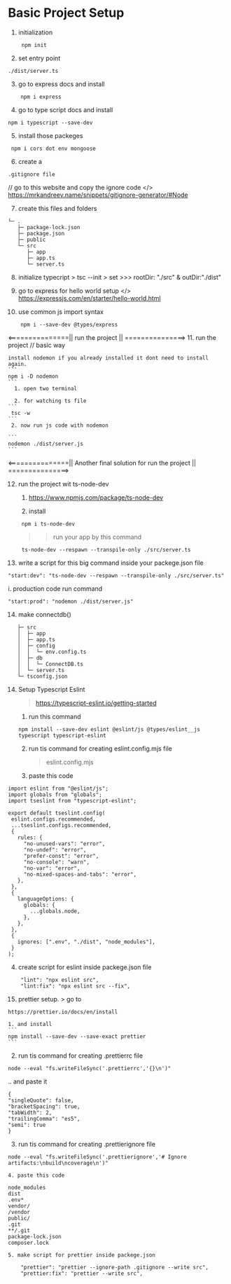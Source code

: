 # Basic Project Setup

1. initialization
   ```
    npm init
   ```
2. set entry point

```
./dist/server.ts
```

3. go to express docs and install

```
    npm i express
```

4. go to type script docs and install

```
npm i typescript --save-dev
```

5. install those packeges

```
 npm i cors dot env mongoose

```

6. create a

```
.gitignore file
```

// go to this website and copy the ignore code
</> https://mrkandreev.name/snippets/gitignore-generator/#Node

7. create this files and folders

```
└─ .
   ├─ package-lock.json
   ├─ package.json
   ├─ public
   └─ src
      ├─ app
      ├─ app.ts
      └─ server.ts

```

8. initialize typecript > tsc --init > set >>> rootDir: "./src" & outDir:"./dist"

9. go to express for hello world setup
   </> https://expressjs.com/en/starter/hello-world.html

10. use common js import syntax

```
    npm i --save-dev @types/express
```

<===============|| run the project || ===============> 11. run the project
// basic way

    install nodemon if you already installed it dont need to install again.
    ```
    npm i -D nodemon
    ```
      1. open two terminal

      2. for watching ts file
    ```
     tsc -w
    ```
     2. now run js code with nodemon

    ```
    nodemon ./dist/server.js
    ```

<===============|| Another final solution for run the project || ===============>

12. run the project wit ts-node-dev

    1. https://www.npmjs.com/package/ts-node-dev

    2. install

    ```
     npm i ts-node-dev
    ```

    > > run your app by this command

    ```
     ts-node-dev --respawn --transpile-only ./src/server.ts
    ```

13. write a script for this big command inside your packege.json file

```
"start:dev": "ts-node-dev --respawn --transpile-only ./src/server.ts"

```

i. production code run command

```
"start:prod": "nodemon ./dist/server.js"
```

14. make connectdb()

```
   ├─ src
   │  ├─ app
   │  ├─ app.ts
   │  ├─ config
   │  │  └─ env.config.ts
   │  ├─ db
   │  │  └─ ConnectDB.ts
   │  └─ server.ts
   └─ tsconfig.json
```

14. Setup Typescript Eslint

    > https://typescript-eslint.io/getting-started

    1.  run this command

    ```
    npm install --save-dev eslint @eslint/js @types/eslint__js typescript typescript-eslint
    ```

    2. run tis command for creating eslint.config.mjs file

       > eslint.config.mjs

    3. paste this code

```
import eslint from "@eslint/js";
import globals from "globals";
import tseslint from "typescript-eslint";

export default tseslint.config(
 eslint.configs.recommended,
 ...tseslint.configs.recommended,
 {
   rules: {
     "no-unused-vars": "error",
     "no-undef": "error",
     "prefer-const": "error",
     "no-console": "warn",
     "no-var": "error",
     "no-mixed-spaces-and-tabs": "error",
   },
 },
 {
   languageOptions: {
     globals: {
       ...globals.node,
     },
   },
 },
 {
   ignores: [".env", "./dist", "node_modules"],
 }
);
```

4. create script for eslint inside packege.json file

```
    "lint": "npx eslint src",
    "lint:fix": "npx eslint src --fix",
```

15. prettier setup. > go to

```
https://prettier.io/docs/en/install
```

    1. and install
    ```
    npm install --save-dev --save-exact prettier
    ```

2. run tis command for creating .prettierrc file

```
node --eval "fs.writeFileSync('.prettierrc','{}\n')"
```

.. and paste it

```
{
"singleQuote": false,
"bracketSpacing": true,
"tabWidth": 2,
"trailingComma": "es5",
"semi": true
}

```

3.  run tis command for creating .prettierignore file

```
node --eval "fs.writeFileSync('.prettierignore','# Ignore artifacts:\nbuild\ncoverage\n')"
```

    4. paste this code

```
node_modules
dist
.env*
vendor/
/vendor
public/
.git
**/.git
package-lock.json
composer.lock
```

    5. make script for prettier inside packege.json

```
    "prettier": "prettier --ignore-path .gitignore --write src",
    "prettier:fix": "prettier --write src",
```

